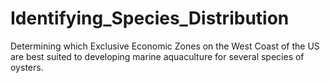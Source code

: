 # Identifying_Species_Distribution
 Determining which Exclusive Economic Zones on the West Coast of the US are best suited to developing marine aquaculture for several species of oysters.
